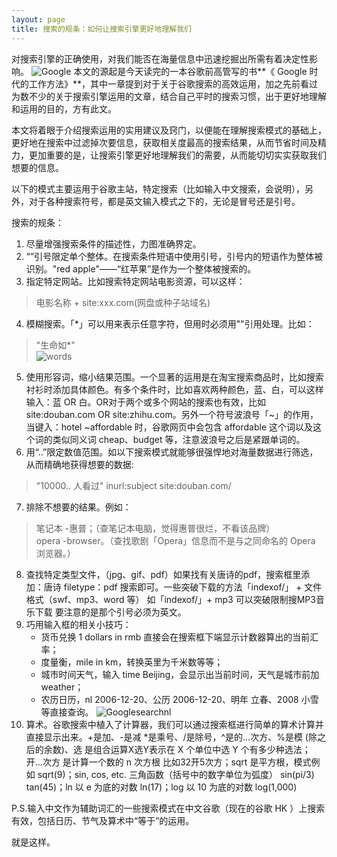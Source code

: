 ```yaml
---
layout: page
title: 搜索的规条：如何让搜索引擎更好地理解我们
---
```


对搜索引擎的正确使用，对我们能否在海量信息中迅速挖掘出所需有着决定性影响。
![Google](http://dreamofbook.qiniudn.com/Google.png)
本文的源起是今天读完的一本谷歌前高管写的书**《 Google 时代的工作方法》**，其中一章提到对于关于谷歌搜索的高效运用，加之先前看过为数不少的关于搜索引擎运用的文章，结合自己平时的搜索习惯，出于更好地理解和运用的目的，方有此文。

本文将着眼于介绍搜索运用的实用建议及窍门，以便能在理解搜索模式的基础上，更好地在搜索中过滤掉次要信息，获取相关度最高的搜索结果，从而节省时间及精力，更加重要的是，让搜索引擎更好地理解我们的需要，从而能切切实实获取我们想要的信息。

以下的模式主要运用于谷歌主站，特定搜索（比如输入中文搜索，会说明），另外，对于各种搜索符号，都是英文输入模式之下的，无论是冒号还是引号。

搜索的规条：

1. 尽量增强搜索条件的描述性，力图准确界定。
2. “”引号限定单个整体。在搜索条件短语中使用引号，引号内的短语作为整体被识别。"red apple"——“红苹果”是作为一个整体被搜索的。
3. 指定特定网站。比如搜索特定网站电影资源，可以这样：
> 电影名称 + site:xxx.com(网盘或种子站域名)
 
4. 模糊搜索。「*」可以用来表示任意字符，但用时必须用""引用处理。比如：
>"生命如*"  
![words](http://dreamofbook.qiniudn.com/Googlesearchwords.png)  
5. 使用形容词，缩小结果范围。一个显著的运用是在淘宝搜索商品时，比如搜索衬衫时添加具体颜色。有多个条件时，比如喜欢两种颜色，蓝、白，可以这样输入：蓝 OR 白。OR对于两个或多个网站的搜索也有效，比如 site:douban.com OR site:zhihu.com。另外一个符号波浪号「~」的作用，当键入：hotel ~affordable 时，谷歌网页中会包含 affordable 这个词以及这个词的类似同义词 cheap、budget 等，注意波浪号之后是紧跟单词的。  
6. 用“..”限定数值范围。如以下搜索模式就能够很强悍地对海量数据进行筛选，从而精确地获得想要的数据:
>"10000.. 人看过" inurl:subject site:douban.com/

7. 排除不想要的结果。例如：
> 笔记本 -惠普；（查笔记本电脑，觉得惠普很烂，不看该品牌）  
> opera -browser。（查找歌剧「Opera」信息而不是与之同命名的 Opera 浏览器。）
8. 查找特定类型文件，（jpg、gif、pdf）如果找有关唐诗的pdf，搜索框里添加：唐诗 filetype：pdf 搜索即可。一些突破下载的方法「indexof/」 + 文件格式（swf、mp3、word 等） 如「indexof/」+ mp3 可以突破限制搜MP3音乐下载 要注意的是那个引号必须为英文。
9. 巧用输入框的相关小技巧：
      * 货币兑换 1 dollars in rmb 直接会在搜索框下端显示计数器算出的当前汇率；
      * 度量衡，mile in km，转换英里为千米数等等；
      * 城市时间天气，输入 time Beijing，会显示出当前时间，天气是城市前加 weather；
      * 农历日历，nl 2006-12-20、公历 2006-12-20、明年 立春、2008 小雪 等直接查询。
![Googlesearchnl](http://dreamofbook.qiniudn.com/Googlesearchnongli.png)     
10. 算术。谷歌搜索中植入了计算器，我们可以通过搜索框进行简单的算术计算并直接显示出来。+是加、-是减 *是乘号、/是除号，^是的…次方、%是模 (除之后的余数)、选 是组合运算X选Y表示在 X 个单位中选 Y 个有多少种选法；开…次方 是计算一个数的 n 次方根 比如32开5次方；sqrt 是平方根，模式例如 sqrt(9)；sin, cos, etc. 三角函数（括号中的数字单位为弧度） sin(pi/3) tan(45)；ln 以 e 为底的对数 ln(17)；log 以 10 为底的对数 log(1,000)

P.S.输入中文作为辅助词汇的一些搜索模式在中文谷歌（现在的谷歌 HK ）上搜索有效，包括日历、节气及算术中“等于”的运用。

就是这样。